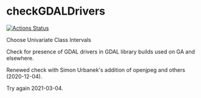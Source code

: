 # checkGDALDrivers

[![Actions Status](https://github.com/rsbivand/checkGDALDrivers/workflows/R-CMD-check/badge.svg)](https://github.com/rsbivand/checkGDALDrivers/actions)

Choose Univariate Class Intervals

Check for presence of GDAL drivers in GDAL library builds used on GA and elsewhere.

Renewed check with Simon Urbanek's addition of openjpeg and others (2020-12-04).

Try again 2021-03-04.
